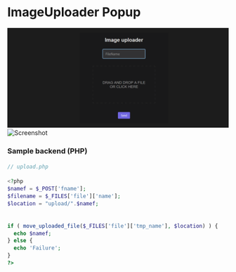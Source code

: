 # ImageUploader Popup
![Screenshot](screenshots/firefox_pwhZpCaMm7.png )
![Screenshot](2022-03-15-13-50-43-Trim.gif )

### Sample backend (PHP)
```php
// upload.php

<?php
$namef = $_POST['fname'];
$filename = $_FILES['file']['name'];
$location = "upload/".$namef;


if ( move_uploaded_file($_FILES['file']['tmp_name'], $location) ) { 
  echo $namef; 
} else { 
  echo 'Failure'; 
}
?>
```
